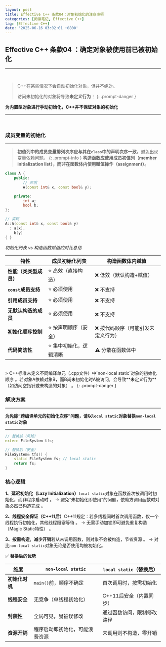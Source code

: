 ```yaml
---
layout: post
title: Effective C++ 条款04：对象初始化的注意事项
categories: [阅读笔记, Effective C++]
tag: [Effective C++]
date: '2025-06-16 03:02:01 +0800'
---
```


## **Effective C++ 条款04 ：确定对象被使用前已被初始化**

---

<br/>

> C++在某些情况下会自动初始化对象，但并不绝对。
> 
> 访问未初始化的对象将导致**未定义行为**！
 {: .prompt-danger }

**为内置型对象进行手动初始化，C++并不保证对象的初始化**

---

<br/>

### **成员变量的初始化**
---
> **初值列中的成员变量排列次序应与其在`class`中的声明次序一致**，避免出现变量依赖问题。
 {: .prompt-info }
**构造函数应使用成员初值列（member initialization list），而非在函数体内使用赋值操作（assignment）。**

```cpp
class A {
    public:
        // 声明
        A(const int& x, const bool& y); 

    private:
        int a;
        bool b;
};

// 实现
A::A(const int& x, const bool& y) 
  : a(x),   
    b(y)    
{ }

```

*初始化列表 vs 构造函数赋值的对比总结*

| **特性**               | **成员初始化列表**     | **构造函数体内赋值**               |
| ---------------------- | ---------------------- | ---------------------------------- |
| **性能（类类型成员）** | ⭐️ 高效（直接构造）     | ❌ 低效（默认构造+赋值）            |
| **`const`成员支持**    | ⭐️ 必须使用             | ❌ 不支持                           |
| **引用成员支持**       | ⭐️ 必须使用             | ❌ 不支持                           |
| **无默认构造的成员**   | ⭐️ 必须使用             | ❌ 不支持                           |
| **初始化顺序控制**     | ⭐️ 按声明顺序（安全）   | ❌ 按代码顺序（可能引发未定义行为） |
| **代码简洁性**         | ⭐️ 集中初始化，逻辑清晰 | ⚠️ 分散在函数体中                   |

<br/>
> C++标准未定义不同编译单元（.cpp文件）中`non-local static`对象的初始化顺序
。若对象A依赖对象B，而B尚未初始化时A被访问，会导致**未定义行为**（如访问空指针或未构造的对象）
。
 {: .prompt-danger }

### 解决方案
---
**为免除“跨编译单元的初始化次序”问题，请以`local static`对象替换`non-local static`对象**

------
```cpp
// 替换前（风险）
extern FileSystem tfs; 

// 替换后（安全）
FileSystem& tfs() { 
    static FileSystem fs; // local static
    return fs; 
}
```

### **核心逻辑​**

**1、​延迟初始化（Lazy Initialization）​​**
`local static`对象在函数首次被调用时初始化，而非程序启动时
。
→ 避免“未初始化即使用”的问题，依赖方调用函数时对象必然已构造完成
。

**2、​线程安全保证（C++11后）​​**
C++11规定：若多线程同时首次调用函数，仅一个线程执行初始化，其他线程阻塞等待
。
→ 无需手动加锁即可避免重复构造（Magic Static特性）
。

**3、​按需构造，减少开销​**
若从未调用函数，则对象不会被构造，节省资源
。
→ 对比`non-local static`对象无论是否使用均被初始化。

✅ **替换后的优势**

| **维度**       | **`non-local static`**         | **`local static`**（替换后） |
| -------------- | ------------------------------ | ---------------------------- |
| **初始化时机** | `main()`前，顺序不确定         | 首次调用时，按需初始化       |
| **线程安全**   | 无竞争（单线程初始化）         | C++11后安全（内置同步）      |
| **封装性**     | 全局可见，易被误修改           | 通过函数访问，限制修改路径   |
| **资源开销**   | 程序启动即初始化，可能浪费资源 | 未调用则不构造，零开销       |

